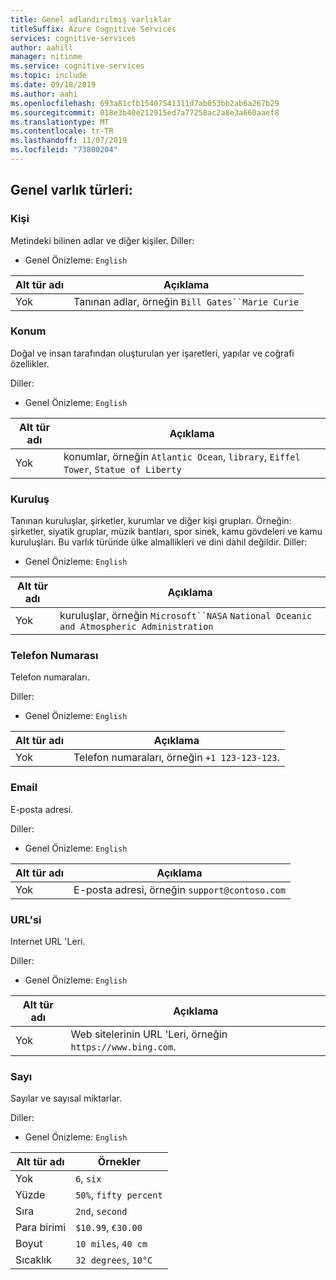 ```yaml
---
title: Genel adlandırılmış varlıklar
titleSuffix: Azure Cognitive Services
services: cognitive-services
author: aahill
manager: nitinme
ms.service: cognitive-services
ms.topic: include
ms.date: 09/18/2019
ms.author: aahi
ms.openlocfilehash: 693a81cfb15407541311d7ab053bb2ab6a267b29
ms.sourcegitcommit: 018e3b40e212915ed7a77258ac2a8e3a660aaef8
ms.translationtype: MT
ms.contentlocale: tr-TR
ms.lasthandoff: 11/07/2019
ms.locfileid: "73800204"
---
```

## <a name="general-entity-types"></a>Genel varlık türleri:

### <a name="person"></a>Kişi
Metindeki bilinen adlar ve diğer kişiler.
Diller:
* Genel Önizleme: `English`

| Alt tür adı | Açıklama             |
|--------------|-------------------------|
| Yok          | Tanınan adlar, örneğin `Bill Gates``Marie Curie` |

### <a name="location"></a>Konum

Doğal ve insan tarafından oluşturulan yer işaretleri, yapılar ve coğrafi özellikler.

Diller:


* Genel Önizleme: `English`

| Alt tür adı | Açıklama                                                                                      |
|--------------|--------------------------------------------------------------------------------------------------|
| Yok          | konumlar, örneğin `Atlantic Ocean`, `library`, `Eiffel Tower`, `Statue of Liberty` |

### <a name="organization"></a>Kuruluş  

Tanınan kuruluşlar, şirketler, kurumlar ve diğer kişi grupları. Örneğin: şirketler, siyatik gruplar, müzik bantları, spor sinek, kamu gövdeleri ve kamu kuruluşları. Bu varlık türünde ülke almallikleri ve dini dahil değildir. Diller: 

* Genel Önizleme: `English`

| Alt tür adı | Açıklama                                                                                      |
|--------------|--------------------------------------------------------------------------------------------------|
| Yok          | kuruluşlar, örneğin `Microsoft``NASA` `National Oceanic and Atmospheric Administration` |

### <a name="phone-number"></a>Telefon Numarası

Telefon numaraları. 

Diller:


* Genel Önizleme: `English`

| Alt tür adı | Açıklama                                  |
|----------|----------------------------------------------|
| Yok         | Telefon numaraları, örneğin `+1 123-123-123`. |

### <a name="email"></a>Email

E-posta adresi. 

Diller:


* Genel Önizleme: `English`

| Alt tür adı | Açıklama                                  |
|----------|----------------------------------------------|
| Yok         | E-posta adresi, örneğin `support@contoso.com` |

### <a name="url"></a>URL'si

Internet URL 'Leri.

Diller:


* Genel Önizleme: `English`

| Alt tür adı | Açıklama                                           |
|----------|-------------------------------------------------------|
| Yok         | Web sitelerinin URL 'Leri, örneğin `https://www.bing.com`. |

###  <a name="number"></a>Sayı

Sayılar ve sayısal miktarlar. 

Diller:


* Genel Önizleme: `English`

| Alt tür adı    | Örnekler                     |
|-------------|------------------------------|
| Yok         | `6`, `six`                   |
| Yüzde  | `50%`, `fifty percent`       |
| Sıra     | `2nd`, `second`              |
| Para birimi    | `$10.99`, `€30.00`           |
| Boyut   | `10 miles`, `40 cm`          |
| Sıcaklık | `32 degrees`, `10°C`         |
